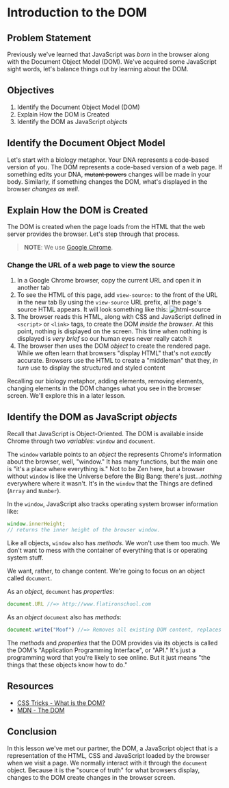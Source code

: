 # Introduction to the DOM

## Problem Statement

Previously we've learned that JavaScript was _born_ in the browser along with
the Document Object Model (DOM). We've acquired some JavaScript sight words,
let's balance things out by learning about the DOM.

## Objectives

1. Identify the Document Object Model (DOM)
2. Explain How the DOM is Created
3. Identify the DOM as JavaScript _objects_

## Identify the Document Object Model

Let's start with a biology metaphor. Your DNA represents a code-based version
of you. The DOM represents a code-based version of a web page. If something
edits your DNA, <span style="text-decoration: line-through">mutant powers</span> changes will be made in your body. Similarly,
if something changes the DOM, what's displayed in the browser _changes as
well_.

## Explain How the DOM is Created

The DOM is created when the page loads from the HTML that the web server
provides the browser. Let's step through that process.

> **NOTE**: We use [Google Chrome][chrome].

### Change the URL of a web page to view the source

1. In a Google Chrome browser, copy the current URL and open it in another tab
2. To see the HTML of this page, add `view-source:` to the front of the URL in the new tab
   By using the `view-source` URL prefix, all the page's source HTML appears.
   It will look something like this:
   ![html-source](https://s3.amazonaws.com/learn-verified/html-javascript-lesson.png)
3. The browser reads this HTML, along with CSS and JavaScript defined in
   `<script>` or `<link>` tags, to create the DOM _inside the browser_. At this
   point, nothing is displayed on the screen. This time when nothing is
   displayed is _very brief_ so our human eyes never really catch it
4. The browser _then_ uses the DOM _object_ to create the rendered page. While we
   often learn that browsers "display HTML" that's not _exactly_ accurate.
   Browsers use the HTML to create a "middleman" that they, _in turn_ use to
   display the structured and styled content

Recalling our biology metaphor, adding elements, removing elements, changing
elements in the DOM changes what you see in the browser screen. We'll explore
this in a later lesson.

## Identify the DOM as JavaScript _objects_

Recall that JavaScript is Object-Oriented. The DOM is available inside Chrome
through two _variables_: `window` and `document`.

The `window` variable points to an _object_ the represents Chrome's information
about the browser, well, "window." It has many functions, but the main one is
"it's a place where everything is." Not to be Zen here, but a browser without
`window` is like the Universe before the Big Bang: there's just..._nothing_
everywhere where it wasn't. It's in the `window` that the Things are defined
(`Array` and `Number`).

In the `window`, JavaScript also tracks operating system browser information
like:

```javascript
window.innerHeight;
// returns the inner height of the browser window.
```

Like all objects, `window` also has _methods_.  We won't use them too much.
We don't want to mess with the container of everything that is or operating
system stuff.

We want, rather, to change content. We're going to focus on an object called
`document`.

As an _object_, `document` has _properties_:

```javascript
document.URL //=> http://www.flatironschool.com
```

As an _object_ `document` also has _methods_:

```javascript
document.write("Moof") //=> Removes all existing DOM content, replaces it with "Moof"
```

The _methods_ and _properties_ that the DOM provides via its objects is called
the DOM's "Application Programming Interface", or "API." It's just a programming
word that you're likely to see online. But it just means "the things that these
objects know how to do."

## Resources

- [CSS Tricks - What is the DOM?](https://css-tricks.com/dom/)
- [MDN - The DOM](https://developer.mozilla.org/en-US/docs/Web/API/Document_Object_Model/Introduction)

## Conclusion

In this lesson we've met our partner, the DOM, a JavaScript object that is a
representation of the HTML, CSS and JavaScript loaded by the browser when we
visit a page. We normally interact with it through the `document` object.
Because it is the "source of truth" for what browsers display, changes to the
DOM create changes in the browser screen.

[chrome]: https://www.google.com/chrome/browser/desktop/index.html
